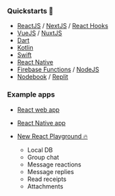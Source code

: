 ### Quickstarts 🏁

- [ReactJS](https://github.com/fabriguespe/xmtp-quickstart-reactjs) / [NextJS](https://github.com/fabriguespe/xmtp-quickstart-nextjs) / [React Hooks](https://github.com/fabriguespe/xmtp-quickstart-hooks)
- [VueJS](https://github.com/fabriguespe/xmtp-quickstart-vuejs) / [NuxtJS](https://github.com/fabriguespe/xmtp-quickstart-nuxtjs)
- [Dart](https://github.com/xmtp/xmtp-flutter)
- [Kotlin](https://github.com/xmtp/xmtp-android)
- [Swift](https://github.com/xmtp/xmtp-ios)
- [React Native](https://github.com/fabriguespe/xmtp-react-native-quickstart)
- [Firebase Functions](https://github.com/fabriguespe/xmtp-firebase-functions) / [NodeJS](https://github.com/fabriguespe/xmtp-quickstart-node)
- [Nodebook](https://github.com/fabriguespe/xmtp-nodebook) / [Replit](https://replit.com/@FabrizioGuespe/XMTP-Developer-Quickstart?v=1)

### Example apps

- [React web app](https://github.com/xmtp/xmtp-quickstart-react)
- [React Native app](https://github.com/xmtp/example-chat-react-native)
- [New React Playground 🔥](https://github.com/xmtp/xmtp-react-playground/)

  - Local DB
  - Group chat
  - Message reactions
  - Message replies
  - Read receipts
  - Attachments
